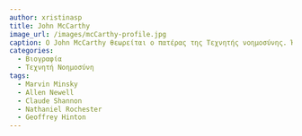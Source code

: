 ```yaml
---
author: xristinasp
title: John McCarthy
image_url: /images/mcCarthy-profile.jpg
caption: Ο John McCarthy θεωρείται ο πατέρας της Τεχνητής νοημοσύνης. Ήταν ο άνθρωπος που προσπάθησε να δημιουργήσει ενσυναίσθηση και βούληση σε ρομποτ. Οργάνωσε, επίσης, μια σειρά τεσσάρων ταυτόχρονων αγώνων σκακιού μέσω υπολογιστή που πραγματοποιήθηκαν μέσω τηλεγράφου εναντίον αντιπάλων στη Ρωσία.  
categories:
  - Βιογραφία 
  - Τεχνητή Νοημοσύνη 
tags:
  - Marvin Minsky 
  - Allen Newell
  - Claude Shannon
  - Nathaniel Rochester
  - Geoffrey Hinton
---
```

